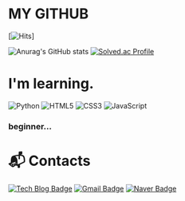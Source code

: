 # MY GITHUB
[![Hits](https://hits.seeyoufarm.com/api/count/incr/badge.svg?url=https%3A%2F%2Fgithub.com%2Fkaffu0424&count_bg=%23AAF0EE&title_bg=%23F6E3F1&icon=rss.svg&icon_color=%230A0A0A&title=hits&edge_flat=false)]

![Anurag's GitHub stats](https://github-readme-stats.vercel.app/api?username=kaffu0424&show_icons=true&theme=radical) [![Solved.ac Profile](http://mazassumnida.wtf/api/generate_badge?boj=kaffu)](https://solved.ac/kaffu)

# I'm learning.
![Python](http://img.shields.io/badge/Python-3776AB.svg?&style=for-the-badge&logo=Python&logoColor=white)
![HTML5](http://img.shields.io/badge/HTML5-E34F26.svg?&style=for-the-badge&logo=HTML5&logoColor=white)
![CSS3](http://img.shields.io/badge/CSS3-1572B6.svg?&style=for-the-badge&logo=CSS3&logoColor=white)
![JavaScript](http://img.shields.io/badge/JavaScript-F7DF1E.svg?&style=for-the-badge&logo=JavaScript&logoColor=white)


### beginner...

# :mailbox_with_mail: Contacts
[![Tech Blog Badge](https://img.shields.io/badge/-Tech%20blog-black?style=flat-square&logo=github&link=https://github.com/kaffu0424/)](https://github.com/kaffu0424/)
[![Gmail Badge](https://img.shields.io/badge/Gmail-d14836??style=flat-square&logo=Gmail&logoColor=white&link=mailto:vvbbnbv@gmail.com/)](mailto:vvbbnbv@gmail.com/)
[![Naver Badge](https://img.shields.io/badge/Naver-03C75A?style=flat-square&logo=Naver&logoColor=white&link=mailto:kaffu@naver.com/)](mailto:kaffu@naver.com/)